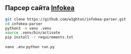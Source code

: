<h2>Парсер сайта <a href='https://www.infokea.narod.ru/podstr_5.htm'>Infokea</h2>

```bash
git clone https://github.com/w1ghton/infokea-parser.git
cd infokea-parser
python3 -m venv .venv
source .venv/bin/activate
pip install -r requirements.txt
```

`nano .env`
`python run.py`
